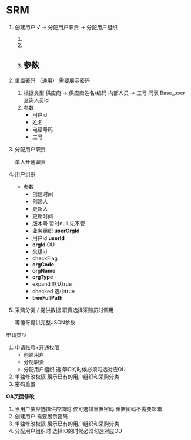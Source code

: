 # SRM

1. 创建用户 √     ->  分配用户职责 -> 分配用户组织

   1. 
   2. 
   3. 参数
      - 

2. 重置密码 （通用） 需要展示密码 

   1. 根据类型 供应商 -> 供应商姓名/编码  内部人员 -> 工号 同表 Base_user 查询人员id
   2. 参数
      - 用户id
      - 姓名
      - 电话号码
      - 工号

3. 分配用户职责

   单人开通职责  

4. 用户组织 

   - 参数
     - 创建时间
     - 创建人 
     - 更新人
     - 更新时间
     - 版本号 暂时null 先不管
     - 业务组织 **userOrgId**
     - 用户id **userId**
     - **orgId** OU 
     - 父级id
     - checkFlag
     - **orgCode**
     - **orgName**
     - **orgType**
     - expand 默认true
     - checked 选中true
     - **treeFullPath** 

5. 采购分类 / 提供数据 职责选择采购员时调用

   等锤哥提供完整JSON参数





申请类型

1. 申请账号+开通权限   
   - 创建用户
   - 分配职责
   - 分配用户组织 选择IO的时候必须勾选对应OU
2. 单独修改权限 展示已有的用户组织和采购分类
3. 密码重置



**OA页面修改**

1. 当用户类型选择供应商时 仅可选择重置密码 重置密码不需要邮箱
2. 创建用户 需要展示密码
3. 单独修改权限 展示已有的用户组织和采购分类
4. 分配用户组织时 选择IO的时候必须勾选对应OU